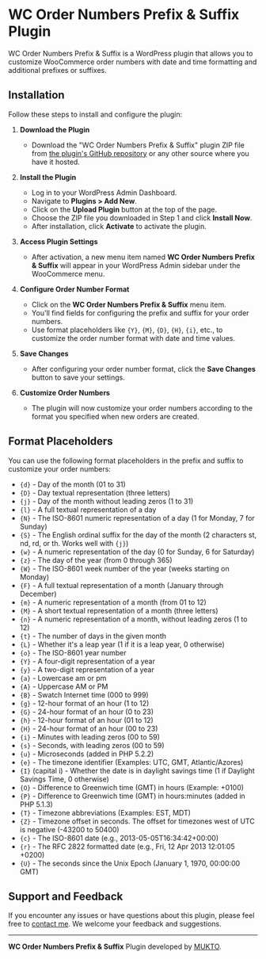 # WC Order Numbers Prefix & Suffix Plugin

WC Order Numbers Prefix & Suffix is a WordPress plugin that allows you to customize WooCommerce order numbers with date and time formatting and additional prefixes or suffixes.

## Installation

Follow these steps to install and configure the plugin:

1. **Download the Plugin**
   - Download the "WC Order Numbers Prefix & Suffix" plugin ZIP file from [the plugin's GitHub repository](https://github.com/your-repo-url) or any other source where you have it hosted.

2. **Install the Plugin**
   - Log in to your WordPress Admin Dashboard.
   - Navigate to **Plugins > Add New**.
   - Click on the **Upload Plugin** button at the top of the page.
   - Choose the ZIP file you downloaded in Step 1 and click **Install Now**.
   - After installation, click **Activate** to activate the plugin.

3. **Access Plugin Settings**
   - After activation, a new menu item named **WC Order Numbers Prefix & Suffix** will appear in your WordPress Admin sidebar under the WooCommerce menu.

4. **Configure Order Number Format**
   - Click on the **WC Order Numbers Prefix & Suffix** menu item.
   - You'll find fields for configuring the prefix and suffix for your order numbers.
   - Use format placeholders like `{Y}`, `{M}`, `{D}`, `{H}`, `{i}`, etc., to customize the order number format with date and time values.

5. **Save Changes**
   - After configuring your order number format, click the **Save Changes** button to save your settings.

6. **Customize Order Numbers**
   - The plugin will now customize your order numbers according to the format you specified when new orders are created.

## Format Placeholders

You can use the following format placeholders in the prefix and suffix to customize your order numbers:

- `{d}` - Day of the month (01 to 31)
- `{D}` - Day textual representation (three letters)
- `{j}` - Day of the month without leading zeros (1 to 31)
- `{l}` - A full textual representation of a day
- `{N}` - The ISO-8601 numeric representation of a day (1 for Monday, 7 for Sunday)
- `{S}` - The English ordinal suffix for the day of the month (2 characters st, nd, rd, or th. Works well with `{j}`)
- `{w}` - A numeric representation of the day (0 for Sunday, 6 for Saturday)
- `{z}` - The day of the year (from 0 through 365)
- `{W}` - The ISO-8601 week number of the year (weeks starting on Monday)
- `{F}` - A full textual representation of a month (January through December)
- `{m}` - A numeric representation of a month (from 01 to 12)
- `{M}` - A short textual representation of a month (three letters)
- `{n}` - A numeric representation of a month, without leading zeros (1 to 12)
- `{t}` - The number of days in the given month
- `{L}` - Whether it's a leap year (1 if it is a leap year, 0 otherwise)
- `{o}` - The ISO-8601 year number
- `{Y}` - A four-digit representation of a year
- `{y}` - A two-digit representation of a year
- `{a}` - Lowercase am or pm
- `{A}` - Uppercase AM or PM
- `{B}` - Swatch Internet time (000 to 999)
- `{g}` - 12-hour format of an hour (1 to 12)
- `{G}` - 24-hour format of an hour (0 to 23)
- `{h}` - 12-hour format of an hour (01 to 12)
- `{H}` - 24-hour format of an hour (00 to 23)
- `{i}` - Minutes with leading zeros (00 to 59)
- `{s}` - Seconds, with leading zeros (00 to 59)
- `{u}` - Microseconds (added in PHP 5.2.2)
- `{e}` - The timezone identifier (Examples: UTC, GMT, Atlantic/Azores)
- `{I}` (capital i) - Whether the date is in daylight savings time (1 if Daylight Savings Time, 0 otherwise)
- `{O}` - Difference to Greenwich time (GMT) in hours (Example: +0100)
- `{P}` - Difference to Greenwich time (GMT) in hours:minutes (added in PHP 5.1.3)
- `{T}` - Timezone abbreviations (Examples: EST, MDT)
- `{Z}` - Timezone offset in seconds. The offset for timezones west of UTC is negative (-43200 to 50400)
- `{c}` - The ISO-8601 date (e.g., 2013-05-05T16:34:42+00:00)
- `{r}` - The RFC 2822 formatted date (e.g., Fri, 12 Apr 2013 12:01:05 +0200)
- `{U}` - The seconds since the Unix Epoch (January 1, 1970, 00:00:00 GMT)

## Support and Feedback

If you encounter any issues or have questions about this plugin, please feel free to [contact me](mailto:hello@mukto.info). We welcome your feedback and suggestions.

---

**WC Order Numbers Prefix & Suffix** Plugin developed by [MUKTO](https://mukto.info/).
